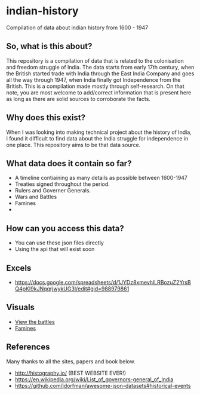 # indian-history

Compilation of data about indian history from 1600 - 1947

## So, what is this about?

This repository is a compilation of data that is related to the colonisation and freedom struggle of India. The data starts from early 17th century, when the British started trade with India through the East India Company and goes all the way through 1947, when India finally got Independence from the British. 
This is a compilation made mostly through self-research. On that note, you are most welcome to add/correct information that is present here as long as there are solid sources to corroborate the facts.

## Why does this exist?

When I was looking into making technical project about the history of India, I found it difficult to find data about the India struggle for independence in one place. This repository aims to be that data source.

## What data does it contain so far?

* A timeline contiaining as many details as possible between 1600-1947
* Treaties signed throughout the period.
* Rulers and Governer Generals.
* Wars and Battles
* Famines
* 

## How can you access this data?

* You can use these json files directly
* Using the api that will exist soon

## Excels
* https://docs.google.com/spreadsheets/d/1JYDz8xmevhlLRBozuZ2YrsBQ4pKI9kJNqqrjwykUG3I/edit#gid=988979861

## Visuals

* [View the battles](http://mathuramg.com/indian-history/battles/index.html)
* [Famines](http://mathuramg.com/indian-history/famines/index.html)

## References

Many thanks to all the sites, papers and book below.
* http://histography.io/ (BEST WEBSITE EVER!)
* https://en.wikipedia.org/wiki/List_of_governors-general_of_India
* https://github.com/jdorfman/awesome-json-datasets#historical-events
